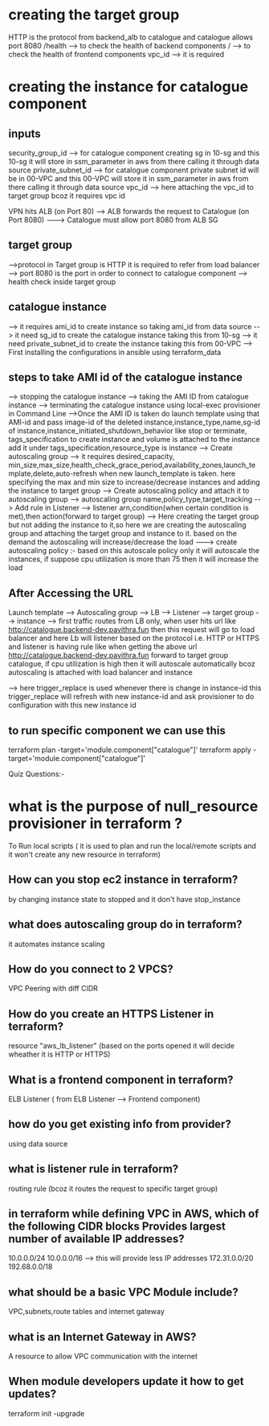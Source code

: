 # creating the target group
HTTP is the protocol from backend_alb to catalogue and catalogue allows port 8080
/health --> to check the health of backend components
/ --> to check the health of frontend components
vpc_id --> it is required


# creating the instance for catalogue component
## inputs 
security_group_id --> for catalogue component creating sg in 10-sg and this 10-sg it will store in ssm_parameter in aws from there calling it through data source
private_subnet_id --> for catalogue component private subnet id will be in 00-VPC and this 00-VPC will store it in ssm_parameter in aws from there calling it through data source
vpc_id --> here attaching the vpc_id to target group bcoz it requires vpc id

VPN hits ALB (on Port 80) --> ALB forwards the request to Catalogue (on Port 8080) ---> Catalogue must allow port 8080 from ALB SG

## target group
-->protocol in Target group is HTTP it is required to refer from load balancer
--> port 8080 is the port in order to connect to catalogue component
--> health check inside target group 

## catalogue instance
--> it requires ami_id to create instance so taking ami_id from data source
--> it need sg_id to create the catalogue instance taking this from 10-sg
--> it need private_subnet_id to create the instance taking this from 00-VPC
--> First installing the configurations in ansible using terraform_data

## steps to take AMI id of the catalogue instance
--> stopping the catalogue instance
--> taking the AMI ID from catalogue instance
--> terminating the catalogue instance using local-exec provisioner in Command Line 
-->Once the AMI ID is taken do launch template using that AMI-id and pass image-id of the deleted instance,instance_type,name,sg-id of instance,instance_initiated_shutdown_behavior like stop or terminate, tags_specification to create instance and volume is attached to the instance add it under tags_specification,resource_type is instance
--> Create autoscaling group --> it requires desired_capacity, min_size,max_size,health_check_grace_period,availability_zones,launch_template,delete,auto-refresh when new launch_template is taken. here specifying the max and min size to increase/decrease instances and adding the instance to target group
--> Create autoscaling policy and attach it to autoscaling group --> autoscaling group name,policy_type,target_tracking
--> Add rule in Listener --> listener arn,condition(when certain condition is met),then action(forward to target group)
--> Here creating the target group but not adding the instance to it,so here we are creating the autoscaling group and attaching the target group and instance to it. based on the demand the autoscaling will increase/decrease the load
---> create autoscaling policy :- based on this autoscale policy only it will autoscale the instances, if suppose cpu utilization is more than 75 then it will increase the load



## After Accessing the URL
Launch template --> Autoscaling group --> LB --> Listener --> target group --> instance
--> first traffic routes from LB only, when user hits url like http://catalogue.backend-dev.pavithra.fun then this request will go to load balancer and here Lb will listener based on the protocol i.e. HTTP or HTTPS and listener is having rule like when getting the above url http://catalogue.backend-dev.pavithra.fun forward to target group catalogue, if cpu utilization is high then it will autoscale automatically bcoz autoscaling is attached with load balancer and instance


--> here trigger_replace is used whenever there is change in instance-id this trigger_replace will refresh with new instance-id and ask provisioner to do configuration with this new instance id 


## to run specific component we can use this
terraform plan -target='module.component["catalogue"]'
terraform apply -target='module.component["catalogue"]'


Quiz Questions:-
# what is the purpose of null_resource provisioner in terraform ?
To Run local scripts  ( it is used to plan and run the local/remote scripts and it won't create any new resource in terraform)

## How can you stop ec2 instance in terraform?
by changing instance state to stopped and it don't have stop_instance

## what does autoscaling group do in terraform?
it automates instance scaling

## How do you connect to 2 VPCS?
VPC Peering with diff CIDR

## How do you create an HTTPS Listener in terraform?
resource "aws_lb_listener" (based on the ports opened it will decide wheather it is HTTP or HTTPS)

## What is a frontend component in terraform?
ELB Listener ( from ELB Listener --> Frontend component)

## how do you get existing info from provider?
using data source

## what is listener rule in terraform?
routing rule (bcoz it routes the request to specific target group)

## in terraform while defining VPC in AWS, which of the following CIDR blocks Provides largest number of available IP addresses?
10.0.0.0/24
10.0.0.0/16 --> this will provide less IP addresses
172.31.0.0/20
192.68.0.0/18

## what should be a basic VPC Module include?
VPC,subnets,route tables and internet gateway

## what is an Internet Gateway in AWS?
A resource to allow VPC communication with the internet

## When module developers update it how to get updates?
terraform init -upgrade


